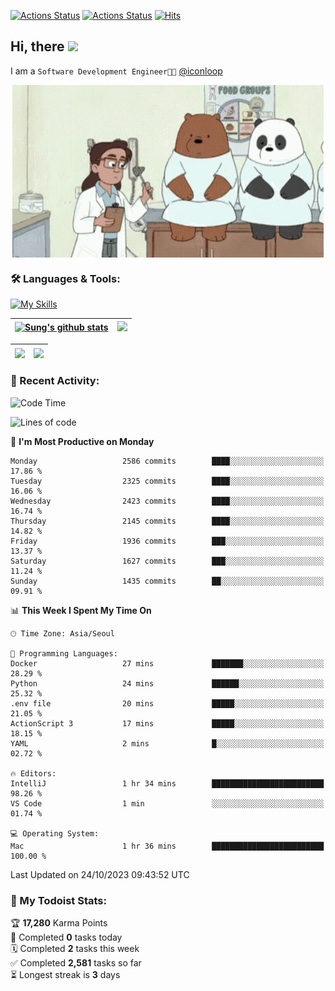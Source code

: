 
[![Actions Status](https://github.com/ddok2/ddok2/workflows/Todoist%20Readme/badge.svg)](https://github.com/ddok2/ddok2/actions)
[![Actions Status](https://github.com/ddok2/ddok2/workflows/wakatime-stats/badge.svg)](https://github.com/ddok2/ddok2/actions)
[![Hits](https://hits.seeyoufarm.com/api/count/incr/badge.svg?url=https%3A%2F%2Fgithub.com%2Fddok2&count_bg=%23FF9595&title_bg=%23555555&icon=github.svg&icon_color=%23FFFFFF&title=hits&edge_flat=false)](https://hits.seeyoufarm.com)

<!-- ![visitors](https://visitor-badge.laobi.icu/badge?page_id=ddok2.ddok2) -->
## Hi, there <img src="https://raw.githubusercontent.com/MartinHeinz/MartinHeinz/master/wave.gif" width="3%">

I am a `Software Development Engineer🧑‍💻` [@iconloop](https://github.com/iconloop)


<p align="center">
    <img align="center" alt="GIF" src="img/debugging.gif" />
</p>


### 🛠 Languages & Tools:

[![My Skills](https://skillicons.dev/icons?i=go,js,ts,py,express,react,svelte,jquery,pug,mongodb,mysql,redis,aws,docker,kubernetes)](https://skillicons.dev)


| <a href="https://github-readme-stats.vercel.app/api?username=ddok2&show_icons=true&include_all_commits=true&count_private=true&theme=buefy&hide_border=true"><img align="center" src="https://github-readme-stats.vercel.app/api?username=ddok2&show_icons=true&include_all_commits=true&count_private=true&theme=buefy&hide_border=true" alt="Sung's github stats" /></a> | <a href="https://github.com/ddok2"><img src="http://github-readme-streak-stats.herokuapp.com?user=ddok2&hide_border=true" /></a> |
| ------------- |------------- |


| <a href="https://github.com/ddok2"><img align="center" src="https://github-readme-stats.vercel.app/api/top-langs/?username=ddok2&theme=buefy&hide=html,css&hide_border=true" /></a> | <a href="https://github.com/ddok2"><img align="center" src="https://activity-graph.herokuapp.com/graph?username=ddok2&theme=github&hide_border=true" height="250" /></a> |
| ------------- |--------------------------------------------------------------------------------------------------------------------------------------------------------------------------|


<!-- <details open>
    <summary>📈 My GitHub Stats</summary>
    <p align="center">
        <a href="https://github.com/ddok2">
            <img align="center" src="https://github-readme-stats.vercel.app/api?username=ddok2&show_icons=true&include_all_commits=true&count_private=true&theme=buefy&hide_border=true" alt="Sung's github stats" />
        </a>
    </p>
</details>
<details>
    <summary>💬 Top Languages</summary>
    <p align="center"> 
        <a href="https://github.com/ddok2">
            <img align="center" src="https://github-readme-stats.vercel.app/api/top-langs/?username=ddok2&layout=compact&theme=buefy&hide=html,css&hide_border=true" />
        </a>
    </p>
</details> -->


### 🌈 Recent Activity:
<!--START_SECTION:waka-->
![Code Time](http://img.shields.io/badge/Code%20Time-2%2C305%20hrs%202%20mins-blue)

![Lines of code](https://img.shields.io/badge/From%20Hello%20World%20I%27ve%20Written-11.5%20million%20lines%20of%20code-blue)

📅 **I'm Most Productive on Monday** 

```text
Monday                   2586 commits        ████░░░░░░░░░░░░░░░░░░░░░   17.86 % 
Tuesday                  2325 commits        ████░░░░░░░░░░░░░░░░░░░░░   16.06 % 
Wednesday                2423 commits        ████░░░░░░░░░░░░░░░░░░░░░   16.74 % 
Thursday                 2145 commits        ████░░░░░░░░░░░░░░░░░░░░░   14.82 % 
Friday                   1936 commits        ███░░░░░░░░░░░░░░░░░░░░░░   13.37 % 
Saturday                 1627 commits        ███░░░░░░░░░░░░░░░░░░░░░░   11.24 % 
Sunday                   1435 commits        ██░░░░░░░░░░░░░░░░░░░░░░░   09.91 % 
```


📊 **This Week I Spent My Time On** 

```text
🕑︎ Time Zone: Asia/Seoul

💬 Programming Languages: 
Docker                   27 mins             ███████░░░░░░░░░░░░░░░░░░   28.29 % 
Python                   24 mins             ██████░░░░░░░░░░░░░░░░░░░   25.32 % 
.env file                20 mins             █████░░░░░░░░░░░░░░░░░░░░   21.05 % 
ActionScript 3           17 mins             █████░░░░░░░░░░░░░░░░░░░░   18.15 % 
YAML                     2 mins              █░░░░░░░░░░░░░░░░░░░░░░░░   02.72 % 

🔥 Editors: 
IntelliJ                 1 hr 34 mins        █████████████████████████   98.26 % 
VS Code                  1 min               ░░░░░░░░░░░░░░░░░░░░░░░░░   01.74 % 

💻 Operating System: 
Mac                      1 hr 36 mins        █████████████████████████   100.00 % 
```


 Last Updated on 24/10/2023 09:43:52 UTC
<!--END_SECTION:waka-->

### 🚧 My Todoist Stats:
<!-- TODO-IST:START -->
🏆  **17,280** Karma Points           
🌸  Completed **0** tasks today           
🗓  Completed **2** tasks this week           
✅  Completed **2,581** tasks so far           
⏳  Longest streak is **3** days
<!-- TODO-IST:END -->

